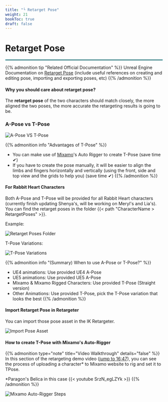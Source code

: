 ```yaml
---
title: "└ Retarget Pose"
weight: 21
bookToc: true
draft: false
---
```


Retarget Pose
=======================================

<hr style="border: 1px solid #44c0c9;">

{{% admonition tip "Related Official Documentation" %}}
Unreal Engine Documentation on [Retarget Pose](https://docs.unrealengine.com/5.3/en-US/ik-rig-animation-retargeting-in-unreal-engine/#retargetpose) (include useful references on creating and editing pose, importing and exporting poses, etc)
{{% /admonition %}}

#### Why you should care about retarget pose?

The **retarget pose** of the two characters should match closely, the more aligned the two poses, the more accurate the retargeting results is going to be.

### A-Pose vs T-Pose

![A-Pose VS T-Pose](../img/retargeting/apose-vs-tpose.jpg)

{{% admonition info "Advantages of T-Pose" %}}
* You can make use of [Mixamo](https://www.mixamo.com/)'s Auto Rigger to create T-Pose (save time ✔)
* If you have to create the pose manually, it will be easier to align the limbs and fingers horizontally and vertically (using the front, side and top view and the grids to help you) (save time ✔)
{{% /admonition %}}

#### For Rabbit Heart Characters
Both A-Pose and T-Pose will be provided for all Rabbit Heart characters (currently finish updating Shenya's, will be working on Meryl's and Lia's). You can find the retarget poses in the folder {{< path "CharacterName > RetargetPoses" >}}.

Example:

![Retarget Poses Folder](../../shenya/img/changelog/2023-12-28/retarget-poses-folder.jpg)

T-Pose Variations:

![T-Pose Variations](../img/retargeting/tpose-variation.jpg)

{{% admonition info "(Summary) When to use A-Pose or T-Pose?" %}}
* UE4 animations: Use provided UE4 A-Pose
* UE5 animations: Use provided UE5 A-Pose
* Mixamo & Mixamo Rigged Characters: Use provided T-Pose (Straight version)
* Other Animations: Use provided T-Pose, pick the T-Pose variation that looks the best
{{% /admonition %}}

#### Import Retarget Pose in Retargeter

You can import those pose asset in the IK Retargeter.

![Import Pose Asset](../img/retargeting/import-pose-asset.jpg)

#### How to create T-Pose with Mixamo's Auto-Rigger

{{% admonition type="note" title="Video Walkthrough" details="false" %}}
In this section of the retargeting demo video ([jump to 16:47](https://www.youtube.com/watch?v=SrzN_egLZYk&t=1007s)), you can see the process of uploading a character* to Mixamo website to rig and set it to TPose.

*Paragon's Belica in this case
{{< youtube SrzN_egLZYk >}}
{{% /admonition %}}

![Mixamo Auto-Rigger Steps](../img/retargeting/mixamo-auto-rig-steps.webp)
